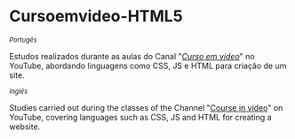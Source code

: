 # Cursoemvideo-HTML5
*<sup>Portugês<sup>*
 
 Estudos realizados durante as aulas do Canal "[*Curso em video*](https://www.youtube.com/c/CursoemV%C3%ADdeo)" no YouTube, abordando linguagens como CSS, JS e HTML para criação de um site.

 *<sup>Inglês<sup>*
 
Studies carried out during the classes of the Channel "[Course in video](https://www.youtube.com/c/CursoemV%C3%ADdeo)" on YouTube, covering languages such as CSS, JS and HTML for creating a website.
